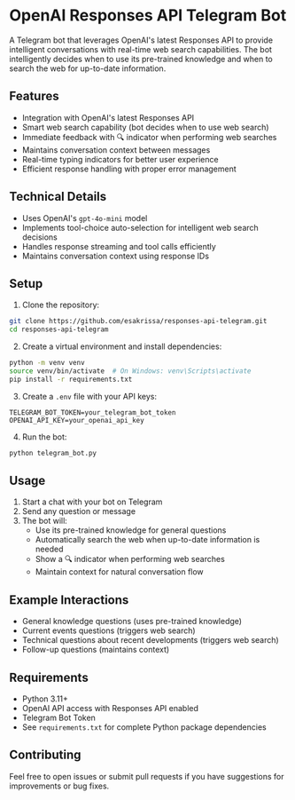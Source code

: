 # OpenAI Responses API Telegram Bot

A Telegram bot that leverages OpenAI's latest Responses API to provide intelligent conversations with real-time web search capabilities. The bot intelligently decides when to use its pre-trained knowledge and when to search the web for up-to-date information.

## Features

- Integration with OpenAI's latest Responses API
- Smart web search capability (bot decides when to use web search)
- Immediate feedback with 🔍 indicator when performing web searches
- Maintains conversation context between messages
- Real-time typing indicators for better user experience
- Efficient response handling with proper error management

## Technical Details

- Uses OpenAI's `gpt-4o-mini` model
- Implements tool-choice auto-selection for intelligent web search decisions
- Handles response streaming and tool calls efficiently
- Maintains conversation context using response IDs

## Setup

1. Clone the repository:
```bash
git clone https://github.com/esakrissa/responses-api-telegram.git
cd responses-api-telegram
```

2. Create a virtual environment and install dependencies:
```bash
python -m venv venv
source venv/bin/activate  # On Windows: venv\Scripts\activate
pip install -r requirements.txt
```

3. Create a `.env` file with your API keys:
```
TELEGRAM_BOT_TOKEN=your_telegram_bot_token
OPENAI_API_KEY=your_openai_api_key
```

4. Run the bot:
```bash
python telegram_bot.py
```

## Usage

1. Start a chat with your bot on Telegram
2. Send any question or message
3. The bot will:
   - Use its pre-trained knowledge for general questions
   - Automatically search the web when up-to-date information is needed
   - Show a 🔍 indicator when performing web searches
   - Maintain context for natural conversation flow

## Example Interactions

- General knowledge questions (uses pre-trained knowledge)
- Current events questions (triggers web search)
- Technical questions about recent developments (triggers web search)
- Follow-up questions (maintains context)

## Requirements

- Python 3.11+
- OpenAI API access with Responses API enabled
- Telegram Bot Token
- See `requirements.txt` for complete Python package dependencies

## Contributing

Feel free to open issues or submit pull requests if you have suggestions for improvements or bug fixes. 